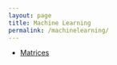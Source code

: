 ```yaml
---
layout: page
title: Machine Learning
permalink: /machinelearning/
---
```

  * [Matrices](matrices)


```python

```

